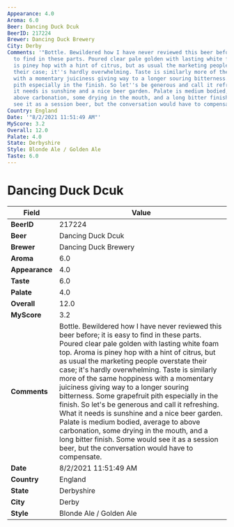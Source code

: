 ```yaml
---
Appearance: 4.0
Aroma: 6.0
Beer: Dancing Duck Dcuk
BeerID: 217224
Brewer: Dancing Duck Brewery
City: Derby
Comments: '"Bottle. Bewildered how I have never reviewed this beer before; it is easy
  to find in these parts. Poured clear pale golden with lasting white foam top. Aroma
  is piney hop with a hint of citrus, but as usual the marketing people overstate
  their case; it''s hardly overwhelming. Taste is similarly more of the same hoppiness
  with a momentary juiciness giving way to a longer souring bitterness. Some grapefruit
  pith especially in the finish. So let''s be generous and call it refreshing. What
  it needs is sunshine and a nice beer garden. Palate is medium bodied, average to
  above carbonation, some drying in the mouth, and a long bitter finish. Some would
  see it as a session beer, but the conversation would have to compensate. "'
Country: England
Date: '"8/2/2021 11:51:49 AM"'
MyScore: 3.2
Overall: 12.0
Palate: 4.0
State: Derbyshire
Style: Blonde Ale / Golden Ale
Taste: 6.0
---
```


# Dancing Duck Dcuk

| Field         | Value |
|---------------|-------|
| **BeerID** | 217224 |
| **Beer** | Dancing Duck Dcuk |
| **Brewer** | Dancing Duck Brewery |
| **Aroma** | 6.0 |
| **Appearance** | 4.0 |
| **Taste** | 6.0 |
| **Palate** | 4.0 |
| **Overall** | 12.0 |
| **MyScore** | 3.2 |
| **Comments** | Bottle. Bewildered how I have never reviewed this beer before; it is easy to find in these parts. Poured clear pale golden with lasting white foam top. Aroma is piney hop with a hint of citrus, but as usual the marketing people overstate their case; it's hardly overwhelming. Taste is similarly more of the same hoppiness with a momentary juiciness giving way to a longer souring bitterness. Some grapefruit pith especially in the finish. So let's be generous and call it refreshing. What it needs is sunshine and a nice beer garden. Palate is medium bodied, average to above carbonation, some drying in the mouth, and a long bitter finish. Some would see it as a session beer, but the conversation would have to compensate.  |
| **Date** | 8/2/2021 11:51:49 AM |
| **Country** | England |
| **State** | Derbyshire |
| **City** | Derby |
| **Style** | Blonde Ale / Golden Ale |
